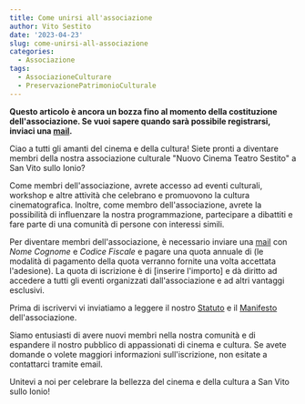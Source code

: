 ```yaml
---
title: Come unirsi all'associazione
author: Vito Sestito
date: '2023-04-23'
slug: come-unirsi-all-associazione
categories:
  - Associazione
tags:
  - AssociazioneCulturare
  - PreservazionePatrimonioCulturale
---
```

**Questo articolo è ancora un bozza fino al momento della costituzione dell'associazione. Se vuoi sapere quando sarà possibile registrarsi, inviaci una [mail](mailto:whatswrongintown@gmail.com).**

Ciao a tutti gli amanti del cinema e della cultura! Siete pronti a diventare membri della nostra associazione culturale "Nuovo Cinema Teatro Sestito" a San Vito sullo Ionio?

Come membri dell'associazione, avrete accesso ad eventi culturali, workshop e altre attività che celebrano e promuovono la cultura cinematografica. Inoltre, come membro dell'associazione, avrete la possibilità di influenzare la nostra programmazione, partecipare a dibattiti e fare parte di una comunità di persone con interessi simili.

Per diventare membri dell'associazione, è necessario inviare una [mail]() con *Nome* *Cognome* e *Codice Fiscale* e pagare una quota annuale di (le modalità di pagamento della quota verranno fornite una volta accettata l'adesione). La quota di iscrizione è di [inserire l'importo] e dà diritto ad accedere a tutti gli eventi organizzati dall'associazione e ad altri vantaggi esclusivi.

Prima di iscrivervi vi inviatiamo a leggere il nostro [Statuto](/2023/04/22/statuto-nuovo-cinema-teatro-sestito/) e il [Manifesto](/2023/04/22/manifesto/) dell'associazione.

Siamo entusiasti di avere nuovi membri nella nostra comunità e di espandere il nostro pubblico di appassionati di cinema e cultura. Se avete domande o volete maggiori informazioni sull'iscrizione, non esitate a contattarci tramite email.

Unitevi a noi per celebrare la bellezza del cinema e della cultura a San Vito sullo Ionio!